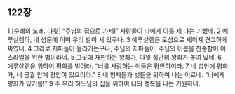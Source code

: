 ## 122장
1 [순례의 노래. 다윗] “주님의 집으로 가세!” 사람들이 나에게 이를 제 나는 기뻤네.
2 예루살렘아, 네 성문에 이미 우리 발이 서 있구나.
3 예루살렘은 도성으로 세워져 견고하게 짜였네.
4 그리로 지파들이 올라가는구나, 주님의 지파들이. 주님의 이름을 찬송함이 이스라엘을 위한 법이라네.
5 그곳에 재판하는 왕좌가, 다윗 집안의 왕좌가 놓여 있네.
6 예루살렘을 위하여 평화를 빌어라. “너를 사랑하는 이들은 평안하여라.
7 네 성안에 평화가, 네 궁궐 안에 평안이 있으리라.”
8 내 형제들과 벗들을 위하여 나는 이르네. “너에게 평화가 있기를!”
9 주 우리 하느님의 집을 위하여 너의 행복을 나는 기원하네.
